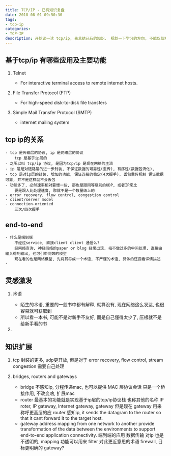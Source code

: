 ```yaml
---
title: TCP/IP - 已有知识复盘
date: 2018-08-01 09:50:30
tags: 
- tcp-ip
categories: 
- TCP-IP
description: 开始读一读 tcp/ip, 先总结已有的知识， 规划一下学习的方向, 不能仅仅知道三次握手，四次挥手吧。
---
```


## 基于tcp/ip 有哪些应用及主要功能
1. Telnet
   - For interactive terminal access to remote internet hosts.

2. File Transfer Protocol (FTP)
    - For high-speed disk-to-disk file transfers

3. Simple Mail Transfer Protocol (SMTP)
    - internet mailing system

## tcp ip的关系
    - tcp 是传输层的协议, ip 是网络层的协议
        tcp 是基于ip层的
    - 之所以叫 tcp/ip 协议, 是因为tcp/ip 是现在网络的主流
    - ip 层是对链路层的进一步封装, 不保证数据的可靠性(重传), 有序性(数据包流化), 
    - tcp 是对ip层的封装, 增加的功能, 保证连接的稳定(4次握手), 丢包重传机制 保证数据可靠, 并不是这样就不会丢包
    - 功能多了, 必然速率相对要慢一些, 那也是跟同等级别的UDP, 或者IP来比
        要是跟人比处理速度, 那就不是一个数量级上的
    - error recovery, flow control, congestion control
    - client/server model
    - connection-oriented
        三次/四次握手

## end-to-end
    - 什么是端到端
        不经过service, 直接client client 通信么?
        经网络查询, 神经网络的paper or blog 经常出现, 指不做过多的中间处理, 直接由输入得到输出, 也可引申高效的模型
        现在看的也是网络模型, 先将其将成一个术语, 不严谨的术语, 具体的还要看详情描述
    - 

## 灵感激发
1. 术语
    - 陌生的术语, 重要的一般书中都有解释, 就算没有, 现在网络这么发达, 也很容易就可获取到
    - 所以看一本书, 可能不是对新手不友好, 而是自己懂得太少了,  压根就不是给新手看的书

2. 

## 知识扩展
1. tcp 封装的更多, udp更开放, 但是对于 error recovery, flow control, stream congestion 需要自己处理

2. bridges, routers and gateways
    - bridge
        不感知ip, 分程传递mac, 也可以提供 MAC 层协议会话
        只是一个桥接作用, 不改变啥, 扩展mac
    - router
        最基本的功能就是实现基于ip层的tcp/ip协议栈
        也称其他的名称 IP roter, IP gateway, Internet gateway, gateway
        但是现在 gateway 用来称呼更高层的应
        router 感知ip, it sends the datagram to the router so that it cant forward it  to the target host.
    - gateway
        address mapping from one network to another
        provide transformation of the data between the environments to support end-to-end application connectivity. 端到端的应用 数据传输
        对ip 也是不透明的, mapping 功能可以用来 filter
        对此更近意思的术语 firewall, 目标更明确的 gateway?


